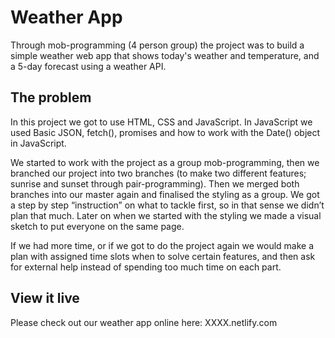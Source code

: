 # Weather App

Through mob-programming (4 person group) the project was to build a simple weather web app that shows today's weather and temperature, and a 5-day forecast using a weather API. 

## The problem

In this project we got to use HTML, CSS and JavaScript. In JavaScript we used Basic JSON, fetch(), promises and how to work with the Date() object in JavaScript. 

We started to work with the project as a group mob-programming, then we branched our project into two branches (to make two different features; sunrise and sunset through pair-programming). Then we merged both branches into our master again and finalised the styling as a group. 
We got a step by step “instruction” on what to tackle first, so in that sense we didn’t plan that much. Later on when we started with the styling we made a visual sketch to put everyone on the same page. 

If we had more time, or if we got to do the project again we would make a plan with assigned time slots when to solve certain features, and then ask for external help instead of spending too much time on each part. 


## View it live

Please check out our weather app online here: XXXX.netlify.com

